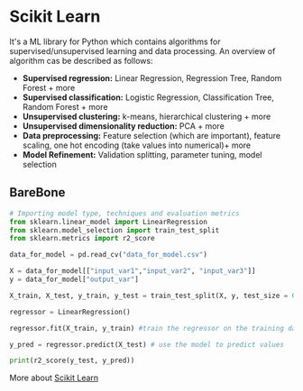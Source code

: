 # Scikit Learn
It's a ML library for Python which contains algorithms for supervised/unsupervised learning 
and data processing. An overview of algorithm cas be described as follows:
- **Supervised regression:** Linear Regression, Regression Tree, Random Forest + more
- **Supervised classification:** Logistic Regression, Classification Tree, Random Forest + more
- **Unsupervised clustering:** k-means, hierarchical clustering + more
- **Unsupervised dimensionality reduction:** PCA + more
- **Data preprocessing:** Feature selection (which are important), feature scaling, one hot encoding (take values into numerical)+ more
- **Model Refinement:** Validation splitting, parameter tuning, model selection

## BareBone
 ```Python
 # Importing model type, techniques and evaluation metrics
 from sklearn.linear_model import LinearRegression
 from sklearn.model_selection import train_test_split
 from sklearn.metrics import r2_score
 
 data_for_model = pd.read_cv("data_for_model.csv")
 
 X = data_for_model[["input_var1","input_var2", "input_var3"]]
 y = data_for_model["output_var"]
 
 X_train, X_test, y_train, y_test = train_test_split(X, y, test_size = 0.2)
 
 regressor = LinearRegression()
 
 regressor.fit(X_train, y_train) #train the regressor on the training data only
 
 y_pred = regressor.predict(X_test) # use the model to predict values
 
 print(r2_score(y_test, y_pred))
 ```
More about [Scikit Learn](https://scikit-learn.org/stable/user_guide.html)
